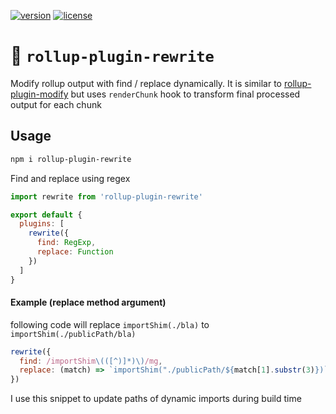 [![version](https://img.shields.io/npm/v/rollup-plugin-rewrite.svg)]()  [![license](https://img.shields.io/github/license/armujahid/rollup-plugin-rewrite.svg)]()

# 🔎 `rollup-plugin-rewrite`

Modify rollup output with find / replace dynamically. It is similar to [rollup-plugin-modify](https://www.npmjs.com/package/rollup-plugin-modify) but uses `renderChunk` hook to transform final processed output for each chunk

## Usage

```bash
npm i rollup-plugin-rewrite
```

Find and replace using regex
```js
import rewrite from 'rollup-plugin-rewrite'

export default {
  plugins: [
    rewrite({
      find: RegExp,
      replace: Function
    })
  ]
}
```

#### Example (replace method argument)

following code will replace `importShim(./bla)` to `importShim(./publicPath/bla)` 

```js
rewrite({
  find: /importShim\(([^)]*)\)/mg,
  replace: (match) => `importShim("./publicPath/${match[1].substr(3)})`
})
```

I use this snippet to update paths of dynamic imports during build time